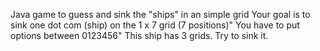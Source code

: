 Java game to guess and sink the "ships" in an simple grid
Your goal is to sink one dot com (ship) on the 1 x 7 grid (7 positions)"
You have to put options between 0123456"
This ship has 3 grids. Try to sink it.